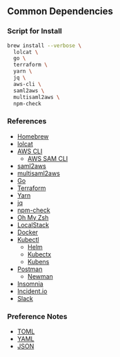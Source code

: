 ## Common Dependencies

### Script for Install
```zsh
brew install --verbose \
  lolcat \
  go \
  terraform \
  yarn \
  jq \
  aws-cli \
  saml2aws \
  multisaml2aws \
  npm-check
```

### References

- [Homebrew](https://brew.sh/)
- [lolcat](https://github.com/busyloop/lolcat)
- [AWS CLI](https://awscli.amazonaws.com/v2/)
  - [AWS SAM CLI](https://aws.amazon.com/serverless/sam/)
- [saml2aws](https://github.com/Versent/saml2aws)
- [multisaml2aws](https://github.com/Versent/multisaml2aws)
- [Go](https://go.dev/dl/)
- [Terraform](https://www.terraform.io/downloads)
- [Yarn](https://yarnpkg.com/getting-started)
- [jq](https://github.com/stedolan/jq/releases)
- [npm-check](https://www.npmjs.com/package/npm-check)
- [Oh My Zsh](https://ohmyz.sh/)
- [LocalStack](https://localstack.cloud/docs/installation/)
- [Docker](https://www.docker.com/products/docker-desktop/)
- [Kubectl](https://kubernetes.io/docs/tasks/tools/)
  - [Helm](https://helm.sh/docs/intro/install/)
  - [Kubectx](https://github.com/ahmetb/kubectx)
  - [Kubens](https://github.com/ahmetb/kubectx#kubens)
- [Postman](https://www.postman.com/downloads/)
  - [Newman](https://github.com/postmanlabs/newman)
- [Insomnia](https://insomnia.rest/download/)
- [Incident.io](https://incident.io/)
- [Slack](https://slack.com/downloads/)

### Preference Notes

- [TOML](https://github.com/BurntSushi/toml)
- [YAML](https://yaml.org/)
- [JSON](https://www.json.org/)
